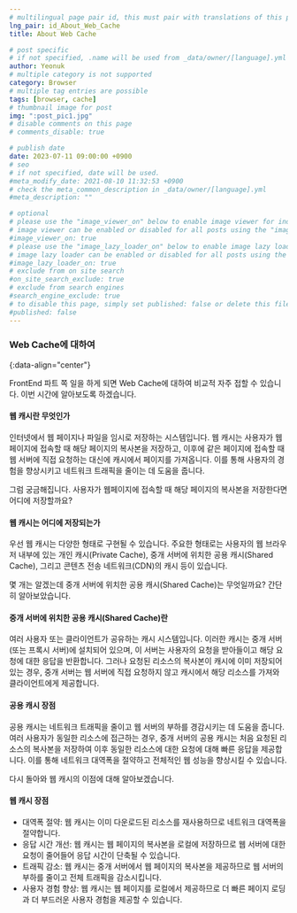 ```yaml
---
# multilingual page pair id, this must pair with translations of this page. (This name must be unique)
lng_pair: id_About_Web_Cache
title: About Web Cache

# post specific
# if not specified, .name will be used from _data/owner/[language].yml
author: Yeonuk
# multiple category is not supported
category: Browser
# multiple tag entries are possible
tags: [browser, cache]
# thumbnail image for post
img: ":post_pic1.jpg"
# disable comments on this page
# comments_disable: true

# publish date
date: 2023-07-11 09:00:00 +0900
# seo
# if not specified, date will be used.
#meta_modify_date: 2021-08-10 11:32:53 +0900
# check the meta_common_description in _data/owner/[language].yml
#meta_description: ""

# optional
# please use the "image_viewer_on" below to enable image viewer for individual pages or posts (_posts/ or [language]/_posts folders).
# image viewer can be enabled or disabled for all posts using the "image_viewer_posts: true" setting in _data/conf/main.yml.
#image_viewer_on: true
# please use the "image_lazy_loader_on" below to enable image lazy loader for individual pages or posts (_posts/ or [language]/_posts folders).
# image lazy loader can be enabled or disabled for all posts using the "image_lazy_loader_posts: true" setting in _data/conf/main.yml.
#image_lazy_loader_on: true
# exclude from on site search
#on_site_search_exclude: true
# exclude from search engines
#search_engine_exclude: true
# to disable this page, simply set published: false or delete this file
#published: false
---
```


<!-- outline-start -->

### Web Cache에 대하여

{:data-align="center"}

<!-- outline-end -->

FrontEnd 파트 쪽 일을 하게 되면 Web Cache에 대하여 비교적 자주 접할 수 있습니다.
이번 시간에 알아보도록 하겠습니다.

#### 웹 캐시란 무엇인가

인터넷에서 웹 페이지나 파일을 임시로 저장하는 시스템입니다.
웹 캐시는 사용자가 웹 페이지에 접속할 때 해당 페이지의 복사본을 저장하고, 이후에 같은 페이지에 접속할 때 웹 서버에 직접 요청하는 대신에 캐시에서 페이지를 가져옵니다.
이를 통해 사용자의 경험을 향상시키고 네트워크 트래픽을 줄이는 데 도움을 줍니다.

그럼 궁금해집니다. 사용자가 웹페이지에 접속할 때 해당 페이지의 복사본을 저장한다면 어디에 저장할까요?

#### 웹 캐시는 어디에 저장되는가

우선 웹 캐시는 다양한 형태로 구현될 수 있습니다.
주요한 형태로는 사용자의 웹 브라우저 내부에 있는 개인 캐시(Private Cache), 중개 서버에 위치한 공용 캐시(Shared Cache), 그리고 콘텐츠 전송 네트워크(CDN)의 캐시 등이 있습니다.

몇 개는 알겠는데 중개 서버에 위치한 공용 캐시(Shared Cache)는 무엇일까요? 간단히 알아보았습니다.

#### 중개 서버에 위치한 공용 캐시(Shared Cache)란

여러 사용자 또는 클라이언트가 공유하는 캐시 시스템입니다.
이러한 캐시는 중개 서버(또는 프록시 서버)에 설치되어 있으며, 이 서버는 사용자의 요청을 받아들이고 해당 요청에 대한 응답을 반환합니다.
그러나 요청된 리소스의 복사본이 캐시에 이미 저장되어 있는 경우, 중개 서버는 웹 서버에 직접 요청하지 않고 캐시에서 해당 리소스를 가져와 클라이언트에게 제공합니다.

#### 공용 캐시 장점

공용 캐시는 네트워크 트래픽을 줄이고 웹 서버의 부하를 경감시키는 데 도움을 줍니다.
여러 사용자가 동일한 리소스에 접근하는 경우, 중개 서버의 공용 캐시는 처음 요청된 리소스의 복사본을 저장하여 이후 동일한 리소스에 대한 요청에 대해 빠른 응답을 제공합니다.
이를 통해 네트워크 대역폭을 절약하고 전체적인 웹 성능을 향상시킬 수 있습니다.

다시 돌아와 웹 캐시의 이점에 대해 알아보겠습니다.

#### 웹 캐시 장점

- 대역폭 절약: 웹 캐시는 이미 다운로드된 리소스를 재사용하므로 네트워크 대역폭을 절약합니다.
- 응답 시간 개선: 웹 캐시는 웹 페이지의 복사본을 로컬에 저장하므로 웹 서버에 대한 요청이 줄어들어 응답 시간이 단축될 수 있습니다.
- 트래픽 감소: 웹 캐시는 중개 서버에서 웹 페이지의 복사본을 제공하므로 웹 서버의 부하를 줄이고 전체 트래픽을 감소시킵니다.
- 사용자 경험 향상: 웹 캐시는 웹 페이지를 로컬에서 제공하므로 더 빠른 페이지 로딩과 더 부드러운 사용자 경험을 제공할 수 있습니다.
